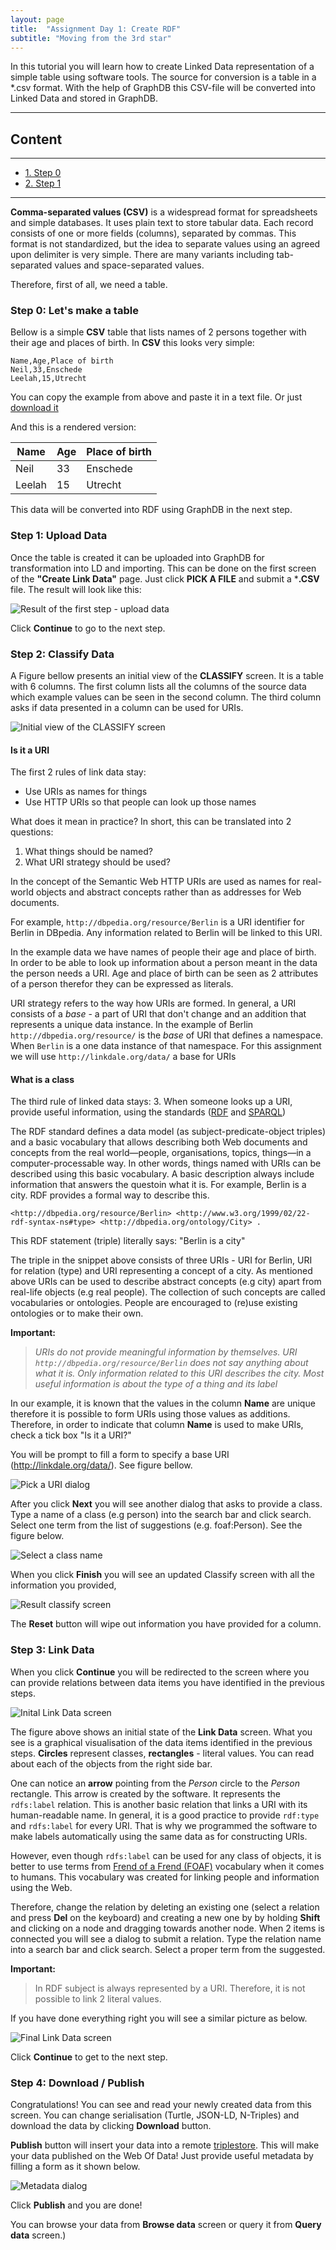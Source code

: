 ```yaml
---
layout: page
title:  "Assignment Day 1: Create RDF"
subtitle: "Moving from the 3rd star"
---
```


In this tutorial you will learn how to create Linked Data representation of a simple table using software tools.
The source for conversion is a table in a *.csv format. With the help of GraphDB this CSV-file 
will be converted into Linked Data and stored in GraphDB.

--------------

## Content
---
- [1. Step 0](#step0)
- [2. Step 1](#step1)

---------------

**Comma-separated values (CSV)** is a widespread format for spreadsheets and simple databases.
It uses plain text to store tabular data. Each record consists of one or more fields (columns),
separated by commas. This format is not standardized, but the idea to separate values using an agreed
upon delimiter is very simple. There are many variants including tab-separated values and
space-separated values.

Therefore, first of all, we need a table.

### Step 0: Let's make a table <a name="step0"></a>

Bellow is a simple **CSV** table that lists names of 2 persons together with their age and places of birth.
In **CSV** this looks very simple:

```csv
Name,Age,Place of birth
Neil,33,Enschede
Leelah,15,Utrecht
```

You can copy the example from above and paste it in a text file. 
Or just [download it](https://1drv.ms/u/s!Ah2_2X7uyAX5iNhG5jxgU27tPh19Bw)

And this is a rendered version:

| Name | Age | Place of birth |
| ---- | --- | -------------- |
| Neil | 33 | Enschede |
| Leelah | 15 | Utrecht |

This data will be converted into RDF using GraphDB in the next step.
 
### Step 1: Upload Data <a name="step1"></a>

Once the table is created it can be uploaded into GraphDB for transformation into LD and importing.
This can be done on the first screen of the **"Create Link Data"** page. 
Just click **PICK A FILE** and submit a ***.CSV** file. The result will look like this:

![Result of the first step - upload data](/images/step1.png)


Click **Continue** to go to the next step.

### Step 2: Classify Data

A Figure bellow presents an initial view of the **CLASSIFY** screen.
It is a table with 6 columns. The first column lists all the columns of the source data which example values can be seen in the second column.
The third column asks if data presented in a column can be used for URIs.

![Initial view of the **CLASSIFY** screen](/images/classify1.png)

#### Is it a URI

The first 2 rules of link data stay:

* Use URIs as names for things
* Use HTTP URIs so that people can look up those names

What does it mean in practice? In short, this can be translated into 2 questions:

 1. What things should be named?
 2. What URI strategy should be used?

In the concept of the Semantic Web HTTP URIs are used as names for real-world objects and abstract concepts
rather than as addresses for Web documents.

For example, `http://dbpedia.org/resource/Berlin` is a URI identifier for Berlin in DBpedia. Any information related to Berlin will be linked to this URI.

In the example data we have names of people their age and place of birth. In order to be able to look up information about a person meant in the data the person needs a URI.
Age and place of birth can be seen as 2 attributes of a person therefor they can be expressed as literals.

URI strategy refers to the way how URIs are formed. In general, a URI consists of a *base* - a part of URI that don't change and an addition that represents a unique data instance.
In the example of Berlin `http://dbpedia.org/resource/` is the *base* of URI that defines a namespace. When `Berlin` is a one data instance of that namespace.
For this assignment we will use `http://linkdale.org/data/` a base for URIs

#### What is a class

The third rule of linked data stays:
3. When someone looks up a URI, provide useful information, using the standards
([RDF](https://www.w3.org/RDF/) and [SPARQL](https://www.w3.org/TR/rdf-sparql-query/))

The RDF standard defines a data model (as subject-predicate-object triples) and a basic vocabulary that allows describing both Web documents and concepts from the real world—people, organisations, topics, things—in a computer-processable way.
In other words, things named with URIs can be described using this basic vocabulary. A basic description always include information that answers the questoin what it is.
For example, Berlin is a city. RDF provides a formal way to describe this.

```ntriples
<http://dbpedia.org/resource/Berlin> <http://www.w3.org/1999/02/22-rdf-syntax-ns#type> <http://dbpedia.org/ontology/City> .
```

This RDF statement (triple) literally says: "Berlin is a city"

The triple in the snippet above consists of three URIs - URI for Berlin, URI for relation (type) and URI representing a concept of a city. As mentioned above URIs can be used to describe abstract concepts (e.g city) apart from real-life objects (e.g real people).
The collection of such concepts are called vocabularies or ontologies.
People are encouraged to (re)use existing ontologies or to make their own.

**Important:**
>*URIs do not provide meaningful information by themselves. URI `http://dbpedia.org/resource/Berlin`
does not say anything about what it is. Only information related to this URI describes the city.
Most useful information is about the type of a thing and its label*

In our example, it is known that the values in the column **Name** are unique therefore it is possible to form URIs using those values as additions.
Therefore, in order to indicate that column **Name** is used to make URIs, check a tick box "Is it a URI?"

You will be prompt to fill a form to specify a base URI (<http://linkdale.org/data/>). See figure bellow.

![Pick a URI dialog](/images/pick_uri.png)

After you click **Next** you will see another dialog that asks to provide a class. Type a name of a class (e.g person) into the search bar and click search. Select one term from the list of suggestions (e.g. foaf:Person). See the figure below.

![Select a class name](/images/select_class.png)

When you click **Finish** you will see an updated Classify screen with all the information you provided,

![Result classify screen](/images/classify2.png)

The **Reset** button will wipe out information you have provided for a column.

### Step 3: Link Data

When you click **Continue** you will be redirected to the screen where you can provide
relations between data items you have identified in the previous steps.

![Inital Link Data screen](/images/link_data.png)

The figure above shows an initial state of the **Link Data** screen. What you see is a graphical visualisation
of the data items identified in the previous steps. **Circles** represent classes, **rectangles** - literal values. You can read about each of the objects from the right side bar.

One can notice an **arrow** pointing from the *Person* circle to the *Person* rectangle. This arrow is created by the software. It represents the `rdfs:label` relation.
This is another basic relation that links a URI with its human-readable name. In general, it is a good practice
to provide `rdf:type` and `rdfs:label`  for every URI. That is why we programmed the software to make labels automatically
using the same data as for constructing URIs.

However, even though `rdfs:label` can be used for any class of objects, it is better to use terms from [Frend of a Frend (FOAF)](http://xmlns.com/foaf/spec/)
vocabulary when it comes to humans. This vocabulary was created for linking people and information using the Web.

Therefore, change the relation by deleting an existing one (select a relation and press **Del** on the keyboard) and creating a new one by
 by holding **Shift** and clicking on a node and dragging towards another node. When 2 items is connected you will see a dialog to submit a relation.
 Type the relation name into a search bar and click search. Select a proper term from the suggested.

**Important:**
>In RDF subject is always represented by a URI. Therefore, it is not possible to link 2 literal values.

If you have done everything right you will see a similar picture as below.

![Final Link Data screen](/images/link_data2.png)

Click **Continue** to get to the next step.

### Step 4: Download / Publish

Congratulations! You can see and read your newly created data from this screen. You can change serialisation (Turtle, JSON-LD, N-Triples) and download the data by clicking **Download**
button.

**Publish** button will insert your data into a remote [triplestore](http://virtuoso.almere.pilod.nl/sparql). This will make your data published on the Web Of Data! Just provide useful metadata by filling a form
as it shown below.

![Metadata dialog](/images/publish.png)

Click **Publish** and you are done!

You can browse your data from **Browse data** screen or query it from **Query data** screen.)



